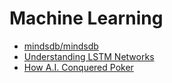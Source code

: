 # Machine Learning

- [mindsdb/mindsdb](https://github.com/mindsdb/mindsdb)
- [Understanding LSTM Networks](https://colah.github.io/posts/2015-08-Understanding-LSTMs/)
- [How A.I. Conquered Poker](https://www.nytimes.com/2022/01/18/magazine/ai-technology-poker.html)

